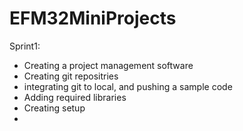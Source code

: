 # EFM32MiniProjects
Sprint1:
- Creating a project management software
- Creating git repositries
- integrating git to local, and pushing a sample code
- Adding required libraries
- Creating setup
-
